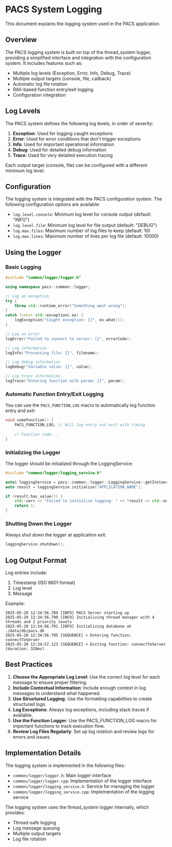 # PACS System Logging

This document explains the logging system used in the PACS application.

## Overview

The PACS logging system is built on top of the thread_system logger, providing a simplified interface and integration with the configuration system. It includes features such as:

- Multiple log levels (Exception, Error, Info, Debug, Trace)
- Multiple output targets (console, file, callback)
- Automatic log file rotation
- RAII-based function entry/exit logging
- Configuration integration

## Log Levels

The PACS system defines the following log levels, in order of severity:

1. **Exception**: Used for logging caught exceptions
2. **Error**: Used for error conditions that don't trigger exceptions
3. **Info**: Used for important operational information
4. **Debug**: Used for detailed debug information
5. **Trace**: Used for very detailed execution tracing

Each output target (console, file) can be configured with a different minimum log level.

## Configuration

The logging system is integrated with the PACS configuration system. The following configuration options are available:

- `log.level.console`: Minimum log level for console output (default: "INFO")
- `log.level.file`: Minimum log level for file output (default: "DEBUG")
- `log.max.files`: Maximum number of log files to keep (default: 10)
- `log.max.lines`: Maximum number of lines per log file (default: 10000)

## Using the Logger

### Basic Logging

```cpp
#include "common/logger/logger.h"

using namespace pacs::common::logger;

// Log an exception
try {
    throw std::runtime_error("Something went wrong");
}
catch (const std::exception& ex) {
    logException("Caught exception: {}", ex.what());
}

// Log an error
logError("Failed to connect to server: {}", errorCode);

// Log information
logInfo("Processing file: {}", filename);

// Log debug information
logDebug("Variable value: {}", value);

// Log trace information
logTrace("Entering function with param: {}", param);
```

### Automatic Function Entry/Exit Logging

You can use the `PACS_FUNCTION_LOG` macro to automatically log function entry and exit:

```cpp
void someFunction() {
    PACS_FUNCTION_LOG; // Will log entry and exit with timing
    
    // Function code...
}
```

### Initializing the Logger

The logger should be initialized through the LoggingService:

```cpp
#include "common/logger/logging_service.h"

auto& loggingService = pacs::common::logger::LoggingService::getInstance();
auto result = loggingService.initialize("APPLICATION_NAME");

if (result.has_value()) {
    std::cerr << "Failed to initialize logging: " << *result << std::endl;
    return 1;
}
```

### Shutting Down the Logger

Always shut down the logger at application exit:

```cpp
loggingService.shutdown();
```

## Log Output Format

Log entries include:

1. Timestamp (ISO 8601 format)
2. Log level
3. Message

Example:

```
2025-05-20 12:34:56.789 [INFO] PACS Server starting up
2025-05-20 12:34:56.790 [INFO] Initializing thread manager with 4 threads and 2 priority levels
2025-05-20 12:34:56.791 [INFO] Initializing database at ./data/db/pacs.db
2025-05-20 12:34:56.795 [SEQUENCE] > Entering function: connectToServer
2025-05-20 12:34:57.123 [SEQUENCE] < Exiting function: connectToServer (duration: 328ms)
```

## Best Practices

1. **Choose the Appropriate Log Level**: Use the correct log level for each message to ensure proper filtering.
2. **Include Contextual Information**: Include enough context in log messages to understand what happened.
3. **Use Structured Logging**: Use the formatting capabilities to create structured logs.
4. **Log Exceptions**: Always log exceptions, including stack traces if available.
5. **Use the Function Logger**: Use the PACS_FUNCTION_LOG macro for important functions to track execution flow.
6. **Review Log Files Regularly**: Set up log rotation and review logs for errors and issues.

## Implementation Details

The logging system is implemented in the following files:

- `common/logger/logger.h`: Main logger interface
- `common/logger/logger.cpp`: Implementation of the logger interface
- `common/logger/logging_service.h`: Service for managing the logger
- `common/logger/logging_service.cpp`: Implementation of the logging service

The logging system uses the thread_system logger internally, which provides:

- Thread-safe logging
- Log message queuing
- Multiple output targets
- Log file rotation